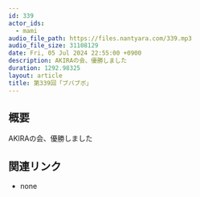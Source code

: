 ```yaml
---
id: 339
actor_ids:
  - mami
audio_file_path: https://files.nantyara.com/339.mp3
audio_file_size: 31108129
date: Fri, 05 Jul 2024 22:55:00 +0900
description: AKIRAの会、優勝しました
duration: 1292.98325
layout: article
title: 第339回「ブバブボ」
---
```

## 概要

AKIRAの会、優勝しました

## 関連リンク

* none
